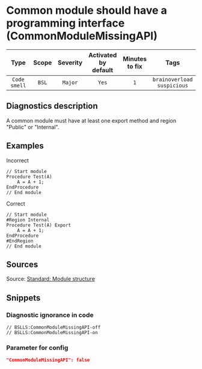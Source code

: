 # Common module should have a programming interface (CommonModuleMissingAPI)

|     Type     | Scope | Severity |    Activated<br>by default    |    Minutes<br>to fix    |                 Tags                  |
|:------------:|:-----:|:--------:|:-----------------------------:|:-----------------------:|:-------------------------------------:|
| `Code smell` | `BSL` | `Major`  |             `Yes`             |           `1`           |    `brainoverload`<br>`suspicious`    |

<!-- Блоки выше заполняются автоматически, не трогать -->
## Diagnostics description
<!-- Описание диагностики заполняется вручную. Необходимо понятным языком описать смысл и схему работу -->

A common module must have at least one export method and region "Public" or "Internal".

## Examples
<!-- В данном разделе приводятся примеры, на которые диагностика срабатывает, а также можно привести пример, как можно исправить ситуацию -->

Incorrect

```Bsl
// Start module
Procedure Test(A)
    A = A + 1;
EndProcedure
// End module
```

Correct

```Bsl
// Start module
#Region Internal
Procedure Test(A) Export
    A = A + 1;
EndProcedure
#EndRegion
// End module
```

## Sources
<!-- Необходимо указывать ссылки на все источники, из которых почерпнута информация для создания диагностики -->

Source: [Standard: Module structure](https://its.1c.ru/db/v8std#content:455:hdoc)

## Snippets

<!-- Блоки ниже заполняются автоматически, не трогать -->
### Diagnostic ignorance in code

```bsl
// BSLLS:CommonModuleMissingAPI-off
// BSLLS:CommonModuleMissingAPI-on
```

### Parameter for config

```json
"CommonModuleMissingAPI": false
```
